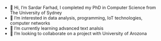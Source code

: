 - 👋 Hi, I’m Sardar Farhad, I completed my PhD in Computer Science from The University of Sydney
- 👀 I’m interested in data analysis, programming, IoT technologies, computer networks
- 🌱 I’m currently learning advanced text analsis
- 💞️ I’m looking to collaborate on a project with University of Arozona 

<!---
sardarfarhad/sardarfarhad is a ✨ special ✨ repository because its `README.md` (this file) appears on your GitHub profile.
You can click the Preview link to take a look at your changes.
--->
